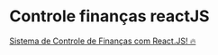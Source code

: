 # Controle finanças reactJS

[Sistema de Controle de Finanças com React.JS! 🔥](https://www.youtube.com/watch?v=pj4vA67olbU)
